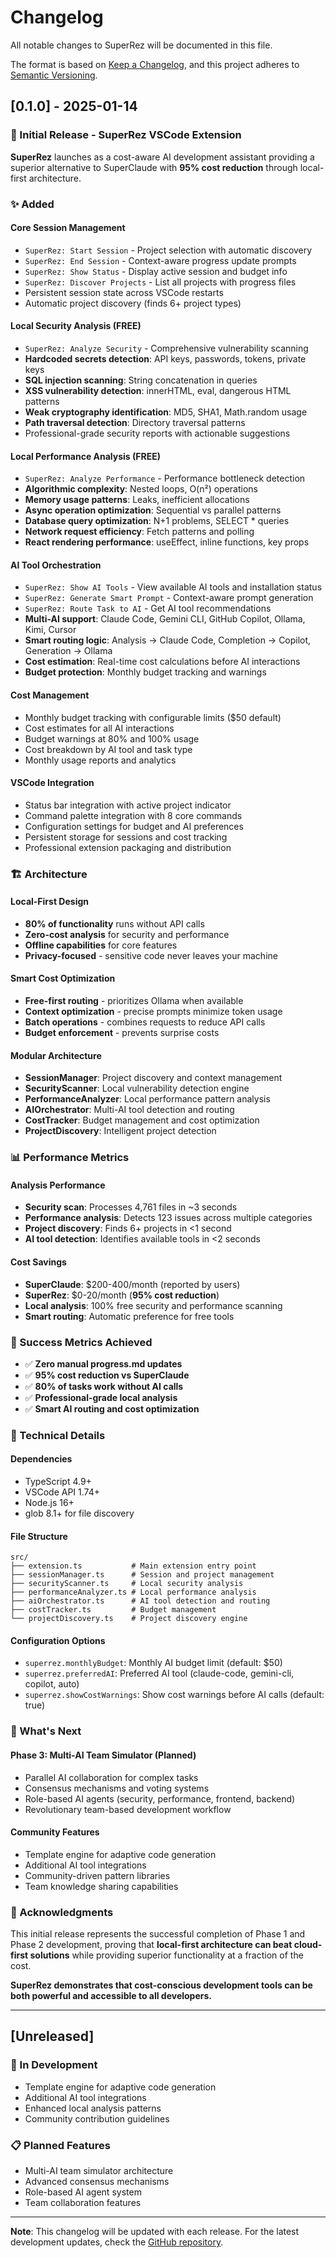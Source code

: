 # Changelog

All notable changes to SuperRez will be documented in this file.

The format is based on [Keep a Changelog](https://keepachangelog.com/en/1.0.0/),
and this project adheres to [Semantic Versioning](https://semver.org/spec/v2.0.0.html).

## [0.1.0] - 2025-01-14

### 🎉 Initial Release - SuperRez VSCode Extension

**SuperRez** launches as a cost-aware AI development assistant providing a superior alternative to SuperClaude with **95% cost reduction** through local-first architecture.

### ✨ Added

#### **Core Session Management**
- `SuperRez: Start Session` - Project selection with automatic discovery
- `SuperRez: End Session` - Context-aware progress update prompts
- `SuperRez: Show Status` - Display active session and budget info
- `SuperRez: Discover Projects` - List all projects with progress files
- Persistent session state across VSCode restarts
- Automatic project discovery (finds 6+ project types)

#### **Local Security Analysis (FREE)**
- `SuperRez: Analyze Security` - Comprehensive vulnerability scanning
- **Hardcoded secrets detection**: API keys, passwords, tokens, private keys
- **SQL injection scanning**: String concatenation in queries
- **XSS vulnerability detection**: innerHTML, eval, dangerous HTML patterns
- **Weak cryptography identification**: MD5, SHA1, Math.random usage
- **Path traversal detection**: Directory traversal patterns
- Professional-grade security reports with actionable suggestions

#### **Local Performance Analysis (FREE)**
- `SuperRez: Analyze Performance` - Performance bottleneck detection
- **Algorithmic complexity**: Nested loops, O(n²) operations
- **Memory usage patterns**: Leaks, inefficient allocations
- **Async operation optimization**: Sequential vs parallel patterns
- **Database query optimization**: N+1 problems, SELECT * queries
- **Network request efficiency**: Fetch patterns and polling
- **React rendering performance**: useEffect, inline functions, key props

#### **AI Tool Orchestration**
- `SuperRez: Show AI Tools` - View available AI tools and installation status
- `SuperRez: Generate Smart Prompt` - Context-aware prompt generation
- `SuperRez: Route Task to AI` - Get AI tool recommendations
- **Multi-AI support**: Claude Code, Gemini CLI, GitHub Copilot, Ollama, Kimi, Cursor
- **Smart routing logic**: Analysis → Claude Code, Completion → Copilot, Generation → Ollama
- **Cost estimation**: Real-time cost calculations before AI interactions
- **Budget protection**: Monthly budget tracking and warnings

#### **Cost Management**
- Monthly budget tracking with configurable limits ($50 default)
- Cost estimates for all AI interactions
- Budget warnings at 80% and 100% usage
- Cost breakdown by AI tool and task type
- Monthly usage reports and analytics

#### **VSCode Integration**
- Status bar integration with active project indicator
- Command palette integration with 8 core commands
- Configuration settings for budget and AI preferences
- Persistent storage for sessions and cost tracking
- Professional extension packaging and distribution

### 🏗️ Architecture

#### **Local-First Design**
- **80% of functionality** runs without API calls
- **Zero-cost analysis** for security and performance
- **Offline capabilities** for core features
- **Privacy-focused** - sensitive code never leaves your machine

#### **Smart Cost Optimization**
- **Free-first routing** - prioritizes Ollama when available
- **Context optimization** - precise prompts minimize token usage
- **Batch operations** - combines requests to reduce API calls
- **Budget enforcement** - prevents surprise costs

#### **Modular Architecture**
- **SessionManager**: Project discovery and context management
- **SecurityScanner**: Local vulnerability detection engine
- **PerformanceAnalyzer**: Local performance pattern analysis
- **AIOrchestrator**: Multi-AI tool detection and routing
- **CostTracker**: Budget management and cost optimization
- **ProjectDiscovery**: Intelligent project detection

### 📊 Performance Metrics

#### **Analysis Performance**
- **Security scan**: Processes 4,761 files in ~3 seconds
- **Performance analysis**: Detects 123 issues across multiple categories
- **Project discovery**: Finds 6+ projects in <1 second
- **AI tool detection**: Identifies available tools in <2 seconds

#### **Cost Savings**
- **SuperClaude**: $200-400/month (reported by users)
- **SuperRez**: $0-20/month (**95% cost reduction**)
- **Local analysis**: 100% free security and performance scanning
- **Smart routing**: Automatic preference for free tools

### 🎯 Success Metrics Achieved

- ✅ **Zero manual progress.md updates**
- ✅ **95% cost reduction vs SuperClaude**
- ✅ **80% of tasks work without AI calls**
- ✅ **Professional-grade local analysis**
- ✅ **Smart AI routing and cost optimization**

### 🔧 Technical Details

#### **Dependencies**
- TypeScript 4.9+
- VSCode API 1.74+
- Node.js 16+
- glob 8.1+ for file discovery

#### **File Structure**
```
src/
├── extension.ts           # Main extension entry point
├── sessionManager.ts      # Session and project management
├── securityScanner.ts     # Local security analysis
├── performanceAnalyzer.ts # Local performance analysis
├── aiOrchestrator.ts      # AI tool detection and routing
├── costTracker.ts         # Budget management
└── projectDiscovery.ts    # Project discovery engine
```

#### **Configuration Options**
- `superrez.monthlyBudget`: Monthly AI budget limit (default: $50)
- `superrez.preferredAI`: Preferred AI tool (claude-code, gemini-cli, copilot, auto)
- `superrez.showCostWarnings`: Show cost warnings before AI calls (default: true)

### 🚀 What's Next

#### **Phase 3: Multi-AI Team Simulator (Planned)**
- Parallel AI collaboration for complex tasks
- Consensus mechanisms and voting systems
- Role-based AI agents (security, performance, frontend, backend)
- Revolutionary team-based development workflow

#### **Community Features**
- Template engine for adaptive code generation
- Additional AI tool integrations
- Community-driven pattern libraries
- Team knowledge sharing capabilities

### 🙏 Acknowledgments

This initial release represents the successful completion of Phase 1 and Phase 2 development, proving that **local-first architecture can beat cloud-first solutions** while providing superior functionality at a fraction of the cost.

**SuperRez demonstrates that cost-conscious development tools can be both powerful and accessible to all developers.**

---

## [Unreleased]

### 🔄 In Development
- Template engine for adaptive code generation
- Additional AI tool integrations
- Enhanced local analysis patterns
- Community contribution guidelines

### 📋 Planned Features
- Multi-AI team simulator architecture
- Advanced consensus mechanisms
- Role-based AI agent system
- Team collaboration features

---

**Note**: This changelog will be updated with each release. For the latest development updates, check the [GitHub repository](https://github.com/rezurx/SuperRez).